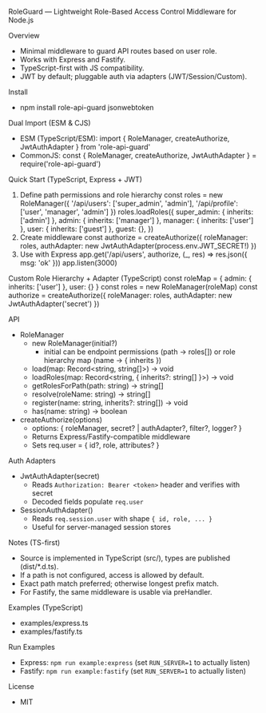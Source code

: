 RoleGuard — Lightweight Role-Based Access Control Middleware for Node.js

Overview
- Minimal middleware to guard API routes based on user role.
- Works with Express and Fastify.
- TypeScript-first with JS compatibility.
- JWT by default; pluggable auth via adapters (JWT/Session/Custom).

Install
- npm install role-api-guard jsonwebtoken

Dual Import (ESM & CJS)
- ESM (TypeScript/ESM):
  import { RoleManager, createAuthorize, JwtAuthAdapter } from 'role-api-guard'
- CommonJS:
  const { RoleManager, createAuthorize, JwtAuthAdapter } = require('role-api-guard')

Quick Start (TypeScript, Express + JWT)
1) Define path permissions and role hierarchy
   const roles = new RoleManager({
     '/api/users': ['super_admin', 'admin'],
     '/api/profile': ['user', 'manager', 'admin']
   })
   roles.loadRoles({
     super_admin: { inherits: ['admin'] },
     admin: { inherits: ['manager'] },
     manager: { inherits: ['user'] },
     user: { inherits: ['guest'] },
     guest: {},
   })
2) Create middleware
   const authorize = createAuthorize({
     roleManager: roles,
     authAdapter: new JwtAuthAdapter(process.env.JWT_SECRET!)
   })
3) Use with Express
   app.get('/api/users', authorize, (_, res) => res.json({ msg: 'ok' }))
   app.listen(3000)

Custom Role Hierarchy + Adapter (TypeScript)
  const roleMap = { admin: { inherits: ['user'] }, user: {} }
  const roles = new RoleManager(roleMap)
  const authorize = createAuthorize({ roleManager: roles, authAdapter: new JwtAuthAdapter('secret') })

API
- RoleManager
  - new RoleManager(initial?)
    - initial can be endpoint permissions (path -> roles[]) or role hierarchy map (name -> { inherits })
  - load(map: Record<string, string[]>) -> void
  - loadRoles(map: Record<string, { inherits?: string[] }>) -> void
  - getRolesForPath(path: string) -> string[]
  - resolve(roleName: string) -> string[]
  - register(name: string, inherits?: string[]) -> void
  - has(name: string) -> boolean
- createAuthorize(options)
  - options: { roleManager, secret? | authAdapter?, filter?, logger? }
  - Returns Express/Fastify-compatible middleware
  - Sets req.user = { id?, role, attributes? }

Auth Adapters
- JwtAuthAdapter(secret)
  - Reads `Authorization: Bearer <token>` header and verifies with secret
  - Decoded fields populate `req.user`
- SessionAuthAdapter()
  - Reads `req.session.user` with shape `{ id, role, ... }`
  - Useful for server-managed session stores

Notes (TS-first)
- Source is implemented in TypeScript (src/), types are published (dist/*.d.ts).
- If a path is not configured, access is allowed by default.
- Exact path match preferred; otherwise longest prefix match.
- For Fastify, the same middleware is usable via preHandler.

Examples (TypeScript)
- examples/express.ts
- examples/fastify.ts

Run Examples
- Express: `npm run example:express` (set `RUN_SERVER=1` to actually listen)
- Fastify: `npm run example:fastify` (set `RUN_SERVER=1` to actually listen)

License
- MIT
